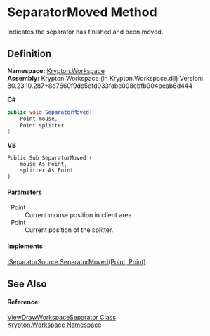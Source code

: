 # SeparatorMoved Method


Indicates the separator has finished and been moved.



## Definition
**Namespace:** <a href="0dbf488f-9676-a1e5-a949-1b4bcea03d52.md">Krypton.Workspace</a>  
**Assembly:** Krypton.Workspace (in Krypton.Workspace.dll) Version: 80.23.10.287+8d7660f9dc5efd033fabe008ebfb904beab6d444

**C#**
``` C#
public void SeparatorMoved(
	Point mouse,
	Point splitter
)
```
**VB**
``` VB
Public Sub SeparatorMoved ( 
	mouse As Point,
	splitter As Point
)
```



#### Parameters
<dl><dt>  Point</dt><dd>Current mouse position in client area.</dd><dt>  Point</dt><dd>Current position of the splitter.</dd></dl>

#### Implements
<a href="1bc80835-fb7a-07e5-a430-20688f782608.md">ISeparatorSource.SeparatorMoved(Point, Point)</a>  


## See Also


#### Reference
<a href="701b6acf-2d03-204d-ee15-b30a2fc27af8.md">ViewDrawWorkspaceSeparator Class</a>  
<a href="0dbf488f-9676-a1e5-a949-1b4bcea03d52.md">Krypton.Workspace Namespace</a>  
